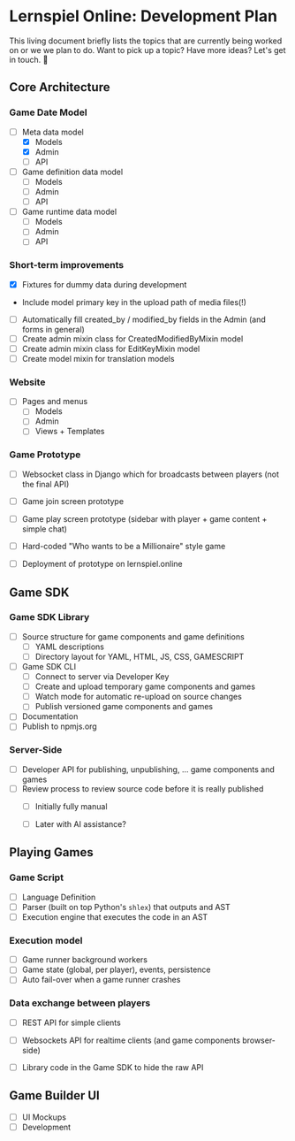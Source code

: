 Lernspiel Online: Development Plan
==================================

This living document briefly lists the topics that are currently being worked on
or we we plan to do. Want to pick up a topic? Have more ideas? Let's get in touch. 🤠


Core Architecture
-----------------

### Game Date Model

- [ ] Meta data model
    - [X] Models
    - [X] Admin
    - [ ] API

- [ ] Game definition data model
    - [ ] Models
    - [ ] Admin
    - [ ] API

- [ ] Game runtime data model
    - [ ] Models
    - [ ] Admin
    - [ ] API

### Short-term improvements

- [X] Fixtures for dummy data during development
- Include model primary key in the upload path of media files(!)
- [ ] Automatically fill created_by / modified_by fields in the Admin (and forms in general)
- [ ] Create admin mixin class for CreatedModifiedByMixin model
- [ ] Create admin mixin class for EditKeyMixin model
- [ ] Create model mixin for translation models

### Website

- [ ] Pages and menus
    - [ ] Models
    - [ ] Admin
    - [ ] Views + Templates

### Game Prototype

- [ ] Websocket class in Django which for broadcasts between players (not the final API)
- [ ] Game join screen prototype
- [ ] Game play screen prototype (sidebar with player + game content + simple chat)
- [ ] Hard-coded "Who wants to be a Millionaire" style game
- [ ] Deployment of prototype on lernspiel.online


Game SDK
--------

### Game SDK Library

- [ ] Source structure for game components and game definitions
    - [ ] YAML descriptions
    - [ ] Directory layout for YAML, HTML, JS, CSS, GAMESCRIPT

- [ ] Game SDK CLI
    - [ ] Connect to server via Developer Key
    - [ ] Create and upload temporary game components and games
    - [ ] Watch mode for automatic re-upload on source changes
    - [ ] Publish versioned game components and games

- [ ] Documentation
- [ ] Publish to npmjs.org

### Server-Side

- [ ] Developer API for publishing, unpublishing, ... game components and games
- [ ] Review process to review source code before it is really published
    - [ ] Initially fully manual
    - [ ] Later with AI assistance?


Playing Games
-------------

### Game Script

- [ ] Language Definition
- [ ] Parser (built on top Python's `shlex`) that outputs and AST
- [ ] Execution engine that executes the code in an AST

### Execution model

- [ ] Game runner background workers
- [ ] Game state (global, per player), events, persistence
- [ ] Auto fail-over when a game runner crashes

### Data exchange between players

- [ ] REST API for simple clients
- [ ] Websockets API for realtime clients (and game components browser-side)
- [ ] Library code in the Game SDK to hide the raw API


Game Builder UI
---------------

- [ ] UI Mockups
- [ ] Development